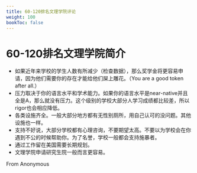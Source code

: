```yaml
---
title: 60-120排名文理学院评论
weight: 100
bookToc: false
---
```


# 60-120排名文理学院简介

- 如果近年来学校的学生人数有所减少（检查数据），那么奖学金将更容易申请，因为他们需要你的存在才能给他们屎上雕花。（You are a good token after all.）
- 压力取决于你的语言水平和学术能力。如果你的语言水平是near-native并且全是A，那么就没有压力。这个级别的学校大部分人学习成绩都比较差，所以rigor也会相应降低。
- 各类设施齐全。一般大部分地方都有无性别厕所，用自己认可的没问题。其他设施也一样。
- 支持不好说，大部分学校都有心理咨询，不要期望太高。不要以为学校会在你遇到不公的时候帮助你。为了名誉，学校一般都会支持施暴者。
- 通过工作留在美国需要长期规划。
- 文理学院申请研究生院一般而言更容易。

From Anonymous